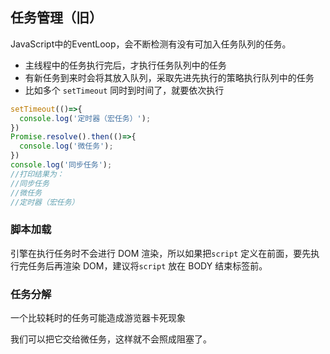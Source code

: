 ## 任务管理（旧）

JavaScript中的EventLoop，会不断检测有没有可加入任务队列的任务。

- 主线程中的任务执行完后，才执行任务队列中的任务
- 有新任务到来时会将其放入队列，采取先进先执行的策略执行队列中的任务
- 比如多个 `setTimeout` 同时到时间了，就要依次执行

```js
setTimeout(()=>{
  console.log('定时器（宏任务）');
})
Promise.resolve().then(()=>{
  console.log('微任务');
})
console.log('同步任务');
//打印结果为：
//同步任务
//微任务
//定时器（宏任务）
```



### 脚本加载

引擎在执行任务时不会进行 DOM 渲染，所以如果把`script` 定义在前面，要先执行完任务后再渲染 DOM，建议将`script` 放在 BODY 结束标签前。





### 任务分解

一个比较耗时的任务可能造成游览器卡死现象

我们可以把它交给微任务，这样就不会照成阻塞了。